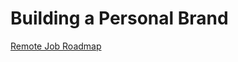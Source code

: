 # Building a Personal Brand

[Remote Job Roadmap](https://ghumare64.medium.com/remote-job-roadmap-276c2d61c0cc)
